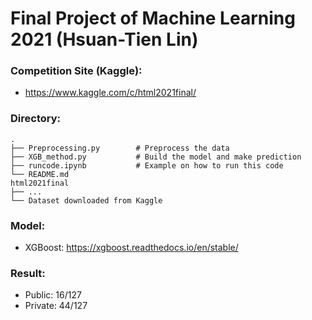 # Final Project of Machine Learning 2021 (Hsuan-Tien Lin)
### Competition Site (Kaggle): 
- https://www.kaggle.com/c/html2021final/
### Directory:
    .
    ├── Preprocessing.py        # Preprocess the data
    ├── XGB_method.py           # Build the model and make prediction
    ├── runcode.ipynb           # Example on how to run this code
    └── README.md
    html2021final
    ├── ...
    └── Dataset downloaded from Kaggle
### Model: 
- XGBoost: https://xgboost.readthedocs.io/en/stable/
### Result:
- Public: 16/127
- Private: 44/127